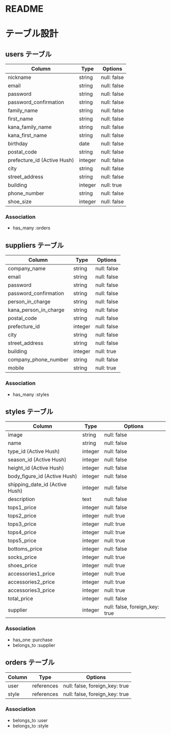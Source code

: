 # README
# テーブル設計

## users テーブル

| Column                      | Type    | Options     |
| --------------------------- | ------- | ----------- |
| nickname                    | string  | null: false |
| email                       | string  | null: false |
| password                    | string  | null: false |
| password_confirmation       | string  | null: false |
| family_name                 | string  | null: false |
| first_name                  | string  | null: false |
| kana_family_name            | string  | null: false |
| kana_first_name             | string  | null: false |
| birthday                    | date    | null: false |
| postal_code                 | string  | null: false |
| prefecture_id (Active Hush) | integer | null: false |
| city                        | string  | null: false |
| street_address              | string  | null: false |
| building                    | integer | null: true  |
| phone_number                | string  | null: false |
| shoe_size                   | integer | null: false |

### Association

- has_many :orders

## suppliers テーブル

| Column                | Type    | Options     |
| --------------------- | ------- | ----------- |
| company_name          | string  | null: false |
| email                 | string  | null: false |
| password              | string  | null: false |
| password_confirmation | string  | null: false |
| person_in_charge      | string  | null: false |
| kana_person_in_charge | string  | null: false |
| postal_code           | string  | null: false |
| prefecture_id         | integer | null: false |
| city                  | string  | null: false |
| street_address        | string  | null: false |
| building              | integer | null: true  |
| company_phone_number  | string  | null: false |
| mobile                | string  | null: true  |

### Association

- has_many :styles

## styles テーブル

| Column                         | Type    | Options                        |
| ------------------------------ | ------- | ------------------------------ |
| image                          | string  | null: false                    |
| name                           | string  | null: false                    |
| type_id (Active Hush)          | integer | null: false                    |
| season_id (Active Hush)        | integer | null: false                    |
| height_id (Active Hush)        | integer | null: false                    |
| body_figure_id (Active Hush)   | integer | null: false                    |
| shipping_date_id (Active Hush) | integer | null: false                    |
| description                    | text    | null: false                    |
| tops1_price                    | integer | null: false                    |
| tops2_price                    | integer | null: true                     |
| tops3_price                    | integer | null: true                     |
| tops4_price                    | integer | null: true                     |
| tops5_price                    | integer | null: true                     |
| bottoms_price                  | integer | null: false                    |
| socks_price                    | integer | null: true                     |
| shoes_price                    | integer | null: true                     |
| accessories1_price             | integer | null: true                     |
| accessories2_price             | integer | null: true                     |
| accessories3_price             | integer | null: true                     |
| total_price                    | integer | null: false                    |
| supplier                       | integer | null: false, foreign_key: true |

### Association

- has_one :purchase
- belongs_to :supplier

## orders テーブル

| Column | Type       | Options                        |
| ------ | ---------- | ------------------------------ |
| user   | references | null: false, foreign_key: true |
| style  | references | null: false, foreign_key: true |

### Association

- belongs_to :user
- belongs_to :style